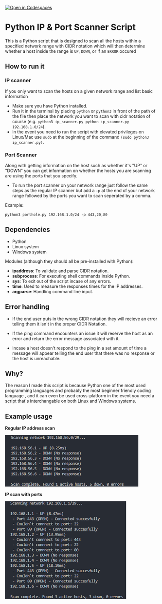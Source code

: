 [![Open in Codespaces](https://classroom.github.com/assets/launch-codespace-2972f46106e565e64193e422d61a12cf1da4916b45550586e14ef0a7c637dd04.svg)](https://classroom.github.com/open-in-codespaces?assignment_repo_id=18026116)


# Python IP & Port Scanner Script

This is a Python script that is designed to scan all the hosts within a specified network range with CIDR notation which will then determine whether a host inside the range is `UP`, `DOWN`, or if an `ERROR` occured
## How to run it

### IP scanner

If you only want to scan the hosts on a given network range and list basic information
- Make sure you have Python installed.
- Run it in the terminal by placing `python` or `python3` in front of the path of the file then place the network you want to scan with cidr notation of course (e.g. `python3 ip_scanner.py python ip_scanner.py 192.168.1.0/24`).
- In the event you need to run the script with elevated privileges on Linux/Mac use `sudo` at the beginning of the command `(sudo python3 ip_scanner.py)`.

### Port Scanner

Along with getting information on the host such as whether it's "UP" or "DOWN" you can get information on whether the hosts you are scanning are using the ports that you specify.

- To run the port scanner on your network range just follow the same steps as the regular IP scanner but add a `-p` at the end of your network range followed by the ports you want to scan seperated by a comma.

Example:
    
    python3 porthole.py 192.168.1.0/24 -p 443,20,80



## Dependencies 

- Python
- Linux system 
- Windows system

Modules (although they should all be pre-installed with Python):

- **ipaddress**: To validate and parse CIDR notation.
- **subprocess**: For executing shell commands inside Python.
- **sys**: To exit out of the script incase of any errors.
- **time**: Used to measure the responses times for the IP addresses.
- **argparse**: Handling command line input.

## Error handling

- If the end user puts in the wrong CIDR notation they will recieve an error telling them it isn't in the proper CIDR Notation.

- If the ping command encounters an issue it will reserve the host as an error and return the error message associated with it.

- Incase a host doesn't respond to the ping in a set amount of time a message will appear telling the end user that there was no response or the host is unreachable.

## Why?

The reason I made this script is because Python one of the most used programming languages and probably the most beginner friendly coding language , and it can even be used cross-platform in the event you need a script that's interchangable on both Linux and Windows systems.

## Example usage
**Regular IP address scan**

![alt text](image.png)

**IP scan with ports**

![alt text](image-2.png)